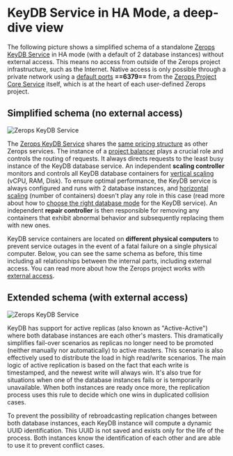 # KeyDB Service in HA Mode, a deep-dive view

The following picture shows a simplified schema of a standalone [Zerops KeyDB Service](/documentation/services/databases/keydb.html) in HA mode (with a default of 2 database instances) without external access. This means no access from outside of the Zerops project infrastructure, such as the Internet. Native access is only possible through a private network using a [default ports](/documentation/services/databases/keydb.html#hostname-and-ports) **==6379==** from the [Zerops Project Core Service](/documentation/overview/how-zerops-works-inside/typical-schemas-of-zerops-projects.html) itself, which is at the heart of each user-defined Zerops project.

## Simplified schema (no external access)

![Zerops KeyDB Service](./images/Zerops-KeyDB-Service-Base.png "Zerops KeyDB Service")

The [Zerops KeyDB Service](/documentation/services/databases/keydb.html) shares the [same pricing structure](/documentation/overview/pricing.html#services) as other Zerops services. The instance of a [project balancer](/documentation/overview/how-zerops-works-inside/typical-schemas-of-zerops-projects.html#without-external-access) plays a crucial role and controls the routing of requests. It always directs requests to the least busy instance of the KeyDB database service. An independent **scaling controller** monitors and controls all KeyDB database containers for [vertical scaling](/documentation/automatic-scaling/how-automatic-scaling-works.html#vertical-scaling) (vCPU, RAM, Disk). To ensure optimal performance, the KeyDB service is always configured and runs with 2 database instances, and [horizontal scaling](/documentation/automatic-scaling/how-automatic-scaling-works.html#horizontal-scaling) (number of containers) doesn't play any role in this case (read more about how to [choose the right database mode](/documentation/services/databases/keydb.html#choosing-the-right-database-mode) for the KeyDB service). An independent **repair controller** is then responsible for removing any containers that exhibit abnormal behavior and subsequently replacing them with new ones.

KeyDB service containers are located on **different physical computers** to prevent service outages in the event of a fatal failure on a single physical computer. Below, you can see the same schema as before, this time including all relationships between the internal parts, including external access. You can read more about how the Zerops project works with [external access](/documentation/overview/how-zerops-works-inside/typical-schemas-of-zerops-projects.html#with-external-access).

## Extended schema (with external access)

![Zerops KeyDB Service](./images/Zerops-KeyDB-Service-Detail.png "Zerops KeyDB Service")

KeyDB has support for active replicas (also known as "Active-Active") where both database instances are each other's masters. This dramatically simplifies fail-over scenarios as replicas no longer need to be promoted (neither manually nor automatically) to active masters. This scenario is also effectively used to distribute the load in high read/write scenarios. The main logic of active replication is based on the fact that each write is timestamped, and the newest write will always win. It's also true for situations when one of the database instances fails or is temporarily unavailable. When both instances are ready once more, the replication process uses this rule to decide which one wins in duplicated collision cases.

To prevent the possibility of rebroadcasting replication changes between both database instances, each KeyDB instance will compute a dynamic UUID identification. This UUID is not saved and exists only for the life of the process. Both instances know the identification of each other and are able to use it to prevent conflict cases.
